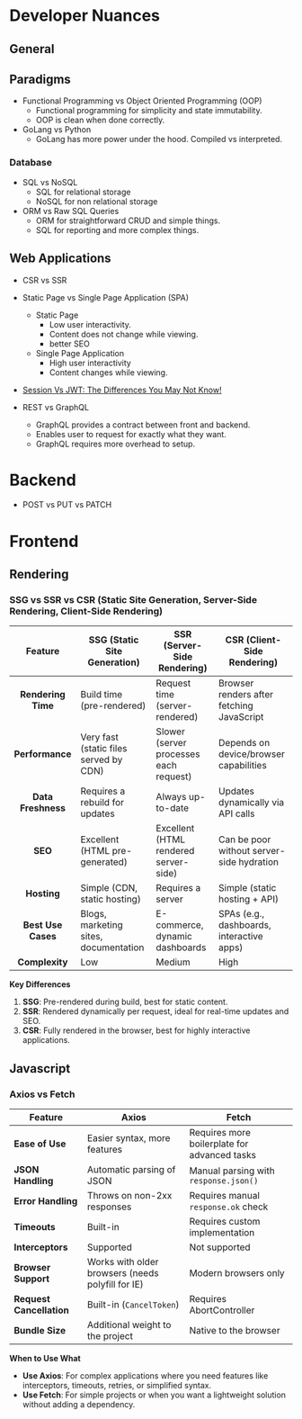 # Developer Nuances

## General

## Paradigms

- Functional Programming vs Object Oriented Programming (OOP)
  - Functional programming for simplicity and state immutability.
  - OOP is clean when done correctly.
- GoLang vs Python
  - GoLang has more power under the hood. Compiled vs interpreted.

### Database

- SQL vs NoSQL
  - SQL for relational storage
  - NoSQL for non relational storage
- ORM vs Raw SQL Queries
  - ORM for straightforward CRUD and simple things.
  - SQL for reporting and more complex things.

## Web Applications

- CSR vs SSR
- Static Page vs Single Page Application (SPA)

  - Static Page
    - Low user interactivity.
    - Content does not change while viewing.
    - better SEO
  - Single Page Application
    - High user interactivity
    - Content changes while viewing.

- [Session Vs JWT: The Differences You May Not Know!](https://www.youtube.com/watch?v=fyTxwIa-1U0)
- REST vs GraphQL
  - GraphQL provides a contract between front and backend.
  - Enables user to request for exactly what they want.
  - GraphQL requires more overhead to setup.

# Backend

- POST vs PUT vs PATCH

# Frontend

## Rendering

### **SSG vs SSR vs CSR** (Static Site Generation, Server-Side Rendering, Client-Side Rendering)

|      Feature       | **SSG** (Static Site Generation)       | **SSR** (Server-Side Rendering)        | **CSR** (Client-Side Rendering)           |
| :----------------: | -------------------------------------- | -------------------------------------- | ----------------------------------------- |
| **Rendering Time** | Build time (pre-rendered)              | Request time (server-rendered)         | Browser renders after fetching JavaScript |
|  **Performance**   | Very fast (static files served by CDN) | Slower (server processes each request) | Depends on device/browser capabilities    |
| **Data Freshness** | Requires a rebuild for updates         | Always up-to-date                      | Updates dynamically via API calls         |
|      **SEO**       | Excellent (HTML pre-generated)         | Excellent (HTML rendered server-side)  | Can be poor without server-side hydration |
|    **Hosting**     | Simple (CDN, static hosting)           | Requires a server                      | Simple (static hosting + API)             |
| **Best Use Cases** | Blogs, marketing sites, documentation  | E-commerce, dynamic dashboards         | SPAs (e.g., dashboards, interactive apps) |
|   **Complexity**   | Low                                    | Medium                                 | High                                      |

**Key Differences**

1. **SSG**: Pre-rendered during build, best for static content.
2. **SSR**: Rendered dynamically per request, ideal for real-time updates and SEO.
3. **CSR**: Fully rendered in the browser, best for highly interactive applications.

## Javascript

### Axios vs Fetch

| Feature                  | **Axios**                                         | **Fetch**                                    |
| ------------------------ | ------------------------------------------------- | -------------------------------------------- |
| **Ease of Use**          | Easier syntax, more features                      | Requires more boilerplate for advanced tasks |
| **JSON Handling**        | Automatic parsing of JSON                         | Manual parsing with `response.json()`        |
| **Error Handling**       | Throws on non-2xx responses                       | Requires manual `response.ok` check          |
| **Timeouts**             | Built-in                                          | Requires custom implementation               |
| **Interceptors**         | Supported                                         | Not supported                                |
| **Browser Support**      | Works with older browsers (needs polyfill for IE) | Modern browsers only                         |
| **Request Cancellation** | Built-in (`CancelToken`)                          | Requires AbortController                     |
| **Bundle Size**          | Additional weight to the project                  | Native to the browser                        |

**When to Use What**

- **Use Axios**: For complex applications where you need features like interceptors, timeouts, retries, or simplified syntax.
- **Use Fetch**: For simple projects or when you want a lightweight solution without adding a dependency.
